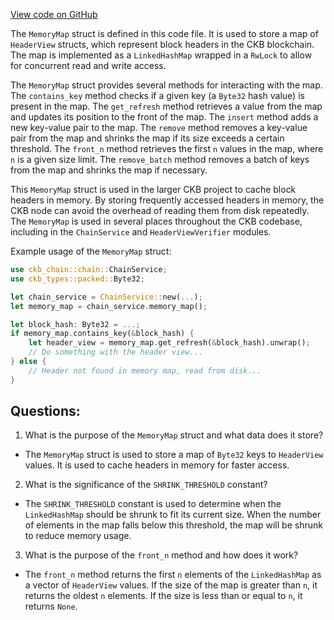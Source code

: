 [View code on GitHub](https://github.com/nervosnetwork/ckb/sync/src/types/header_map/memory.rs)

The `MemoryMap` struct is defined in this code file. It is used to store a map of `HeaderView` structs, which represent block headers in the CKB blockchain. The map is implemented as a `LinkedHashMap` wrapped in a `RwLock` to allow for concurrent read and write access.

The `MemoryMap` struct provides several methods for interacting with the map. The `contains_key` method checks if a given key (a `Byte32` hash value) is present in the map. The `get_refresh` method retrieves a value from the map and updates its position to the front of the map. The `insert` method adds a new key-value pair to the map. The `remove` method removes a key-value pair from the map and shrinks the map if its size exceeds a certain threshold. The `front_n` method retrieves the first `n` values in the map, where `n` is a given size limit. The `remove_batch` method removes a batch of keys from the map and shrinks the map if necessary.

This `MemoryMap` struct is used in the larger CKB project to cache block headers in memory. By storing frequently accessed headers in memory, the CKB node can avoid the overhead of reading them from disk repeatedly. The `MemoryMap` is used in several places throughout the CKB codebase, including in the `ChainService` and `HeaderViewVerifier` modules.

Example usage of the `MemoryMap` struct:

```rust
use ckb_chain::chain::ChainService;
use ckb_types::packed::Byte32;

let chain_service = ChainService::new(...);
let memory_map = chain_service.memory_map();

let block_hash: Byte32 = ...;
if memory_map.contains_key(&block_hash) {
    let header_view = memory_map.get_refresh(&block_hash).unwrap();
    // Do something with the header view...
} else {
    // Header not found in memory map, read from disk...
}
```
## Questions: 
 1. What is the purpose of the `MemoryMap` struct and what data does it store?
- The `MemoryMap` struct is used to store a map of `Byte32` keys to `HeaderView` values. It is used to cache headers in memory for faster access.

2. What is the significance of the `SHRINK_THRESHOLD` constant?
- The `SHRINK_THRESHOLD` constant is used to determine when the `LinkedHashMap` should be shrunk to fit its current size. When the number of elements in the map falls below this threshold, the map will be shrunk to reduce memory usage.

3. What is the purpose of the `front_n` method and how does it work?
- The `front_n` method returns the first `n` elements of the `LinkedHashMap` as a vector of `HeaderView` values. If the size of the map is greater than `n`, it returns the oldest `n` elements. If the size is less than or equal to `n`, it returns `None`.